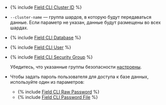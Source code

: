 * {% include [Field CLI Cluster ID](../../fields/common/cli/cluster-id.md) %}
* `--cluster-name` — группа шардов, в которую будут передаваться данные. Если параметр не указан, данные будут размещены во всех шардах.
* {% include [Field CLI Database](../../fields/common/cli/database.md) %}
* {% include [Field CLI User](../../fields/common/cli/username.md) %}
* {% include [Field CLI Security Group](../../fields/common/cli/security-group.md) %}

    Убедитесь, что указанные группы безопасности [настроены](../../../../managed-clickhouse/operations/connect/index.md#configuring-security-groups).


* Чтобы задать пароль пользователя для доступа к базе данных, используйте один из параметров:

    * {% include [Field CLI Raw Password](../../fields/common/cli/raw-password.md) %}
    * {% include [Field CLI Password File](../../fields/common/cli/password-file.md) %}
